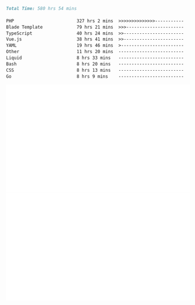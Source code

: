 <!--START_SECTION:waka-->

```markdown
Total Time: 580 hrs 54 mins

PHP                        327 hrs 2 mins  >>>>>>>>>>>>>>-----------   55.22 %
Blade Template             79 hrs 21 mins  >>>----------------------   13.40 %
TypeScript                 40 hrs 24 mins  >>-----------------------   06.82 %
Vue.js                     38 hrs 41 mins  >>-----------------------   06.53 %
YAML                       19 hrs 46 mins  >------------------------   03.34 %
Other                      11 hrs 20 mins  -------------------------   01.91 %
Liquid                     8 hrs 33 mins   -------------------------   01.45 %
Bash                       8 hrs 20 mins   -------------------------   01.41 %
CSS                        8 hrs 13 mins   -------------------------   01.39 %
Go                         8 hrs 9 mins    -------------------------   01.38 %
```

<!--END_SECTION:waka-->
<p align="center">
    <img src="https://raw.githubusercontent.com/rjp2525/rjp2525/output/generated/overview.svg">
    <img src="https://raw.githubusercontent.com/rjp2525/rjp2525/output/generated/languages.svg">
</p>
